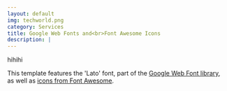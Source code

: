 ```yaml
---
layout: default
img: techworld.png
category: Services
title: Google Web Fonts and<br>Font Awesome Icons
description: |
---
```

hihihi

This template features the 'Lato' font, part of the [Google Web Font library](http://www.google.com/fonts), as well as [icons from Font Awesome](http://fontawesome.io).

